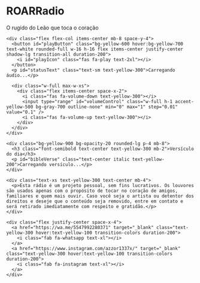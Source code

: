 <!DOCTYPE html>
<html lang="pt-BR">
<head>
  <meta charset="UTF-8" />
  <meta name="viewport" content="width=device-width, initial-scale=1.0" />
  <meta name="description" content="ROARRadio - O rugido do Leão que toca o coração" />
  <meta name="theme-color" content="#111827" />
  <title>ROARRadio</title>

  <!-- Tailwind CSS -->
  <script src="https://cdn.tailwindcss.com"></script>

  <!-- Font Awesome -->
  <link rel="stylesheet" href="https://cdnjs.cloudflare.com/ajax/libs/font-awesome/6.4.0/css/all.min.css" />

  <!-- Favicon -->
  <link rel="icon" type="image/x-icon" href="/favicon.ico" sizes="32x32" />
  <link rel="apple-touch-icon" href="/favicon.ico" />

  <!-- Manifest for PWA -->
  <link rel="manifest" href="/manifest.json" />
  
  <style>
    body::before {
      content: "";
      background: url('ROARRadio-logo.png') center/contain no-repeat;
      position: fixed;
      top: 0;
      left: 0;
      width: 100%;
      height: 100%;
      opacity: 0.05;
      z-index: -1;
      filter: blur(1px);
    }
  </style>
</head>
<body class="font-sans text-yellow-100 bg-[#111827] flex flex-col items-center justify-center p-4 min-h-screen">

  <!-- Remover o fundo, opacidade e sombra aqui -->
  <div class="rounded-xl p-8 player-container w-full max-w-md"> <!-- Apenas removi as classes de fundo e sombra -->
    <div class="text-center mb-8">
      <h1 class="text-4xl font-bold text-yellow-400 mb-2">ROARRadio</h1>
      <p class="text-yellow-200">O rugido do Leão que toca o coração</p>
    </div>

    <div class="flex flex-col items-center mb-8 space-y-4">
      <button id="playButton" class="bg-yellow-600 hover:bg-yellow-700 text-white rounded-full w-16 h-16 flex items-center justify-center shadow-lg transition-all duration-200">
        <i id="playIcon" class="fas fa-play text-2xl"></i>
      </button>
      <p id="statusText" class="text-sm text-yellow-300">Carregando áudio...</p>

      <div class="w-full max-w-xs">
        <div class="flex items-center space-x-2">
          <i class="fas fa-volume-down text-yellow-300"></i>
          <input type="range" id="volumeControl" class="w-full h-1 accent-yellow-500 bg-gray-700 outline-none" min="0" max="1" step="0.01" value="0.1" />
          <i class="fas fa-volume-up text-yellow-300"></i>
        </div>
      </div>
    </div>

    <div class="bg-yellow-900 bg-opacity-20 rounded-lg p-4 mb-8">
      <h3 class="font-semibold text-center text-yellow-300 mb-2">Versículo do dia</h3>
      <p id="bibleVerse" class="text-center italic text-yellow-200">Carregando versículo...</p>
    </div>

    <div class="text-xs text-yellow-300 text-center mb-4">
      <p>Esta rádio é um projeto pessoal, sem fins lucrativos. Os louvores são usados apenas com o propósito de tocar no coração de amigos, familiares e quem mais ouvir. Caso você seja o artista ou detentor dos direitos e deseje que o conteúdo seja removido, entre em contato e será retirado imediatamente com respeito e gratidão.</p>
    </div>

    <div class="flex justify-center space-x-4">
      <a href="https://wa.me/5547992280371" target="_blank" class="text-yellow-300 hover:text-yellow-100 transition-colors duration-200">
        <i class="fab fa-whatsapp text-xl"></i>
      </a>
      <a href="https://www.instagram.com/azzor1337x/" target="_blank" class="text-yellow-300 hover:text-yellow-100 transition-colors duration-200">
        <i class="fab fa-instagram text-xl"></i>
      </a>
    </div>
  </div>

  <audio id="radioStream" preload="none">
    <source src="https://radio.azzor1337x.shop/radio.mp3" type="audio/mpeg" />
  </audio>

  <audio id="introStream" preload="auto">
    <source src="/intro.mp3" type="audio/mpeg" />
  </audio>

  <script>
    const radioStream = document.getElementById('radioStream');
    const introStream = document.getElementById('introStream');
    const playButton = document.getElementById('playButton');
    const playIcon = document.getElementById('playIcon');
    const volumeControl = document.getElementById('volumeControl');
    const statusText = document.getElementById('statusText');

    let isPlaying = false;

    window.addEventListener('load', () => {
      Promise.all([
        radioStream.play().catch(e => console.log("Erro ao tocar rádio:", e)),
        introStream.play().catch(e => console.log("Erro ao tocar intro:", e))
      ]).then(() => {
        playIcon.className = 'fas fa-pause text-2xl';
        statusText.textContent = "Tocando!";
        isPlaying = true;
      }).catch(e => {
        console.log("Autoplay bloqueado:", e);
      });
    });

    playButton.addEventListener('click', async () => {
      if (isPlaying) {
        radioStream.pause();
        introStream.pause();
        playIcon.className = 'fas fa-play text-2xl';
        statusText.textContent = "Pausado";
        isPlaying = false;
      } else {
        try {
          await radioStream.play();
          await introStream.play();
          playIcon.className = 'fas fa-pause text-2xl';
          statusText.textContent = "Tocando!";
          isPlaying = true;
        } catch (error) {
          console.error("Erro ao tocar áudio:", error);
          alert("Não foi possível tocar o áudio. Verifique sua conexão.");
        }
      }
    });

    volumeControl.addEventListener('input', function () {
      radioStream.volume = this.value;
      introStream.volume = this.value;
    });

    radioStream.volume = volumeControl.value;
    introStream.volume = volumeControl.value;

    radioStream.addEventListener('canplay', () => {
      statusText.textContent = "Pronto para tocar!";
    });

    radioStream.addEventListener('error', () => {
      statusText.textContent = "Erro ao carregar o áudio.";
      playIcon.className = 'fas fa-play text-2xl';
      isPlaying = false;
    });

    async function getDailyVerseFromAPI() {
      const verses = [
        "Salmos 100:4",
        "Salmos 150:6",
        "Salmos 95:1",
        "Salmos 103:1",
        "Salmos 147:1",
        "Hebreus 13:15",
        "Efésios 5:19",
        "Isaías 25:1",
        "Apocalipse 5:13",
        "Salmos 34:1"
      ];

      const randomVerse = verses[Math.floor(Math.random() * verses.length)];
      const url = `https://bible-api.com/${encodeURIComponent(randomVerse)}?translation=almeida`;

      try {
        const response = await fetch(url);
        const data = await response.json();

        if (data && data.text) {
          document.getElementById('bibleVerse').textContent = `${data.text.trim()} — ${data.reference}`;
        } else {
          throw new Error("Resposta inválida da API.");
        }
      } catch (error) {
        console.error("Erro ao carregar versículo:", error);
        document.getElementById('bibleVerse').textContent = "Não foi possível carregar o versículo.";
      }
    }

    getDailyVerseFromAPI();
  </script>
</body>
</html>

